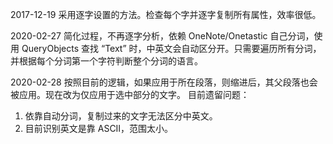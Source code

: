 2017-12-19
采用逐字设置的方法。检查每个字并逐字复制所有属性，效率很低。

2020-02-27
简化过程，不再逐字分析，依赖 OneNote/Onetastic 自己分词，使用 QueryObjects 查找 “Text” 时，中英文会自动区分开。只需要遍历所有分词，并根据每个分词第一个字符判断整个分词的语言。

2020-02-28
按照目前的逻辑，如果应用于所在段落，则缩进后，其父段落也会被应用。现在改为仅应用于选中部分的文字。
目前遗留问题：
1. 依靠自动分词，复制过来的文字无法区分中英文。
2. 目前识别英文是靠 ASCII，范围太小。